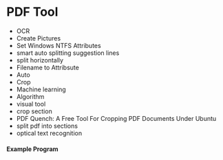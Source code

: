 PDF Tool
========================

- OCR
- Create Pictures
- Set Windows NTFS Attributes
- smart auto splitting suggestion lines
- split horizontally
- Filename to Attribsute
- Auto
- Crop
- Machine learning
- Algorithm
- visual tool
- crop section
- PDF Quench: A Free Tool For Cropping PDF Documents Under Ubuntu
- split pdf into sections
- optical text recognition


#### Example Program